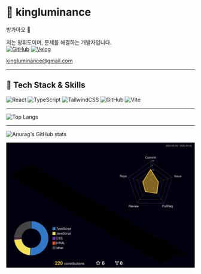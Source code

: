 # 👑 kingluminance
방가아오 👋

저는 왕휘도이며, 문제를 해결하는 개발자입니다.  
[![GitHub](https://img.shields.io/badge/GitHub-181717?style=flat-square&logo=github&logoColor=white)](https://github.com/kingluminance)
[![Velog](https://img.shields.io/badge/Velog-20C997?style=flat-square&logo=velog&logoColor=white)](https://velog.io/@lumin/posts)

kingluminance@gmail.com

---

## 🌈 Tech Stack & Skills

![React](https://img.shields.io/badge/React-61DAFB?style=flat-square&logo=react&logoColor=black)
![TypeScript](https://img.shields.io/badge/TypeScript-3178C6?style=flat-square&logo=typescript&logoColor=white)
![TailwindCSS](https://img.shields.io/badge/Tailwind_CSS-06B6D4?style=flat-square&logo=tailwind-css&logoColor=white)
![GitHub](https://img.shields.io/badge/GitHub-181717?style=flat-square&logo=github&logoColor=white)
![Vite](https://img.shields.io/badge/Vite-C13584?style=flat-square&logo=vite&logoColor=white)

---
![Top Langs](https://github-readme-stats.vercel.app/api/top-langs/?username=kingluminance&layout=compact&theme=tokyonight)

---

![Anurag's GitHub stats](https://github-readme-stats.vercel.app/api?username=kingluminance&show_icons=true&theme=radical)

![](./profile-3d-contrib/profile-night-rainbow.svg)
